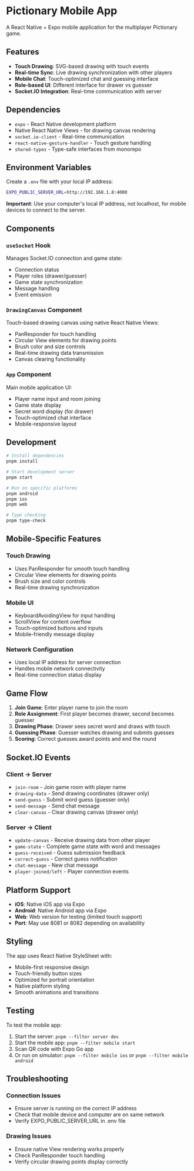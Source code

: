 # Pictionary Mobile App

A React Native + Expo mobile application for the multiplayer Pictionary game.

## Features

- **Touch Drawing**: SVG-based drawing with touch events
- **Real-time Sync**: Live drawing synchronization with other players
- **Mobile Chat**: Touch-optimized chat and guessing interface
- **Role-based UI**: Different interface for drawer vs guesser
- **Socket.IO Integration**: Real-time communication with server

## Dependencies

- `expo` - React Native development platform
- Native React Native Views - for drawing canvas rendering
- `socket.io-client` - Real-time communication
- `react-native-gesture-handler` - Touch gesture handling
- `shared-types` - Type-safe interfaces from monorepo

## Environment Variables

Create a `.env` file with your local IP address:
```bash
EXPO_PUBLIC_SERVER_URL=http://192.168.1.8:4000
```

**Important**: Use your computer's local IP address, not localhost, for mobile devices to connect to the server.

## Components

### `useSocket` Hook
Manages Socket.IO connection and game state:
- Connection status
- Player roles (drawer/guesser)
- Game state synchronization
- Message handling
- Event emission

### `DrawingCanvas` Component
Touch-based drawing canvas using native React Native Views:
- PanResponder for touch handling
- Circular View elements for drawing points
- Brush color and size controls
- Real-time drawing data transmission
- Canvas clearing functionality

### `App` Component
Main mobile application UI:
- Player name input and room joining
- Game state display
- Secret word display (for drawer)
- Touch-optimized chat interface
- Mobile-responsive layout

## Development

```bash
# Install dependencies
pnpm install

# Start development server
pnpm start

# Run on specific platforms
pnpm android
pnpm ios
pnpm web

# Type checking
pnpm type-check
```

## Mobile-Specific Features

### Touch Drawing
- Uses PanResponder for smooth touch handling
- Circular View elements for drawing points
- Brush size and color controls
- Real-time drawing synchronization

### Mobile UI
- KeyboardAvoidingView for input handling
- ScrollView for content overflow
- Touch-optimized buttons and inputs
- Mobile-friendly message display

### Network Configuration
- Uses local IP address for server connection
- Handles mobile network connectivity
- Real-time connection status display

## Game Flow

1. **Join Game**: Enter player name to join the room
2. **Role Assignment**: First player becomes drawer, second becomes guesser
3. **Drawing Phase**: Drawer sees secret word and draws with touch
4. **Guessing Phase**: Guesser watches drawing and submits guesses
5. **Scoring**: Correct guesses award points and end the round

## Socket.IO Events

### Client → Server
- `join-room` - Join game room with player name
- `drawing-data` - Send drawing coordinates (drawer only)
- `send-guess` - Submit word guess (guesser only)
- `send-message` - Send chat message
- `clear-canvas` - Clear drawing canvas (drawer only)

### Server → Client
- `update-canvas` - Receive drawing data from other player
- `game-state` - Complete game state with word and messages
- `guess-received` - Guess submission feedback
- `correct-guess` - Correct guess notification
- `chat-message` - New chat message
- `player-joined/left` - Player connection events

## Platform Support

- **iOS**: Native iOS app via Expo
- **Android**: Native Android app via Expo
- **Web**: Web version for testing (limited touch support)
- **Port**: May use 8081 or 8082 depending on availability

## Styling

The app uses React Native StyleSheet with:
- Mobile-first responsive design
- Touch-friendly button sizes
- Optimized for portrait orientation
- Native platform styling
- Smooth animations and transitions

## Testing

To test the mobile app:

1. Start the server: `pnpm --filter server dev`
2. Start the mobile app: `pnpm --filter mobile start`
3. Scan QR code with Expo Go app
4. Or run on simulator: `pnpm --filter mobile ios` or `pnpm --filter mobile android`

## Troubleshooting

### Connection Issues
- Ensure server is running on the correct IP address
- Check that mobile device and computer are on same network
- Verify EXPO_PUBLIC_SERVER_URL in .env file

### Drawing Issues
- Ensure native View rendering works properly
- Check PanResponder touch handling
- Verify circular drawing points display correctly
